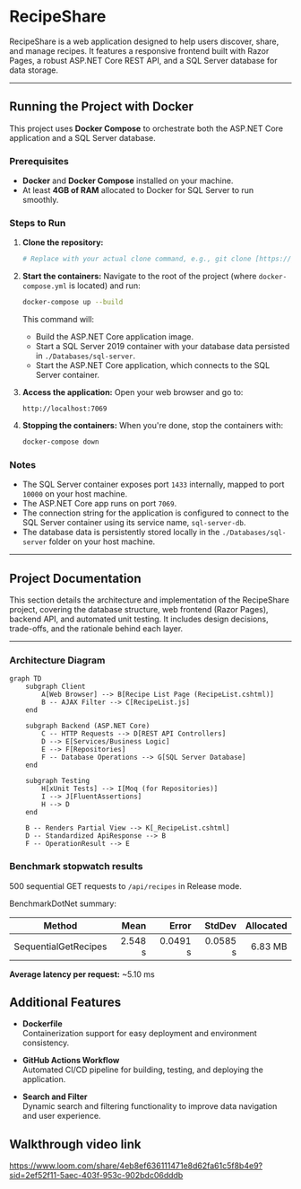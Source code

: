 # RecipeShare

RecipeShare is a web application designed to help users discover, share, and manage recipes. It features a responsive frontend built with Razor Pages, a robust ASP.NET Core REST API, and a SQL Server database for data storage.

---

## Running the Project with Docker

This project uses **Docker Compose** to orchestrate both the ASP.NET Core application and a SQL Server database.

### Prerequisites

* **Docker** and **Docker Compose** installed on your machine.
* At least **4GB of RAM** allocated to Docker for SQL Server to run smoothly.

### Steps to Run

1.  **Clone the repository:**
    ```bash
    # Replace with your actual clone command, e.g., git clone [https://github.com/your-username/RecipeShare.git](https://github.com/your-username/RecipeShare.git)
    ```

2.  **Start the containers:**
    Navigate to the root of the project (where `docker-compose.yml` is located) and run:
    ```bash
    docker-compose up --build
    ```
    This command will:
    * Build the ASP.NET Core application image.
    * Start a SQL Server 2019 container with your database data persisted in `./Databases/sql-server`.
    * Start the ASP.NET Core application, which connects to the SQL Server container.

3.  **Access the application:**
    Open your web browser and go to:
    ```
    http://localhost:7069
    ```

4.  **Stopping the containers:**
    When you're done, stop the containers with:
    ```bash
    docker-compose down
    ```

### Notes

* The SQL Server container exposes port `1433` internally, mapped to port `10000` on your host machine.
* The ASP.NET Core app runs on port `7069`.
* The connection string for the application is configured to connect to the SQL Server container using its service name, `sql-server-db`.
* The database data is persistently stored locally in the `./Databases/sql-server` folder on your host machine.

---

## Project Documentation

This section details the architecture and implementation of the RecipeShare project, covering the database structure, web frontend (Razor Pages), backend API, and automated unit testing. It includes design decisions, trade-offs, and the rationale behind each layer.

---

### Architecture Diagram

```
graph TD
    subgraph Client
        A[Web Browser] --> B[Recipe List Page (RecipeList.cshtml)]
        B -- AJAX Filter --> C[RecipeList.js]
    end

    subgraph Backend (ASP.NET Core)
        C -- HTTP Requests --> D[REST API Controllers]
        D --> E[Services/Business Logic]
        E --> F[Repositories]
        F -- Database Operations --> G[SQL Server Database]
    end

    subgraph Testing
        H[xUnit Tests] --> I[Moq (for Repositories)]
        I --> J[FluentAssertions]
        H --> D
    end

    B -- Renders Partial View --> K[_RecipeList.cshtml]
    D -- Standardized ApiResponse --> B
    F -- OperationResult --> E
```

### Benchmark stopwatch results

500 sequential GET requests to `/api/recipes` in Release mode.

BenchmarkDotNet summary:

| Method               | Mean    | Error    | StdDev   | Allocated |
|----------------------|--------:|---------:|---------:|----------:|
| SequentialGetRecipes | 2.548 s | 0.0491 s | 0.0585 s |   6.83 MB |

**Average latency per request:** ~5.10 ms

## Additional Features

- **Dockerfile**  
  Containerization support for easy deployment and environment consistency.

- **GitHub Actions Workflow**  
  Automated CI/CD pipeline for building, testing, and deploying the application. 

- **Search and Filter**  
  Dynamic search and filtering functionality to improve data navigation and user experience.

## Walkthrough video link

https://www.loom.com/share/4eb8ef636111471e8d62fa61c5f8b4e9?sid=2ef52f11-5aec-403f-953c-902bdc06dddb